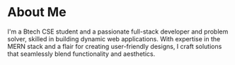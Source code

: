 # About Me

I'm a Btech CSE student and a passionate full-stack developer and problem solver, skilled in building dynamic web applications. With expertise in the MERN stack and a flair for creating user-friendly designs, I craft solutions that seamlessly blend functionality and aesthetics.

